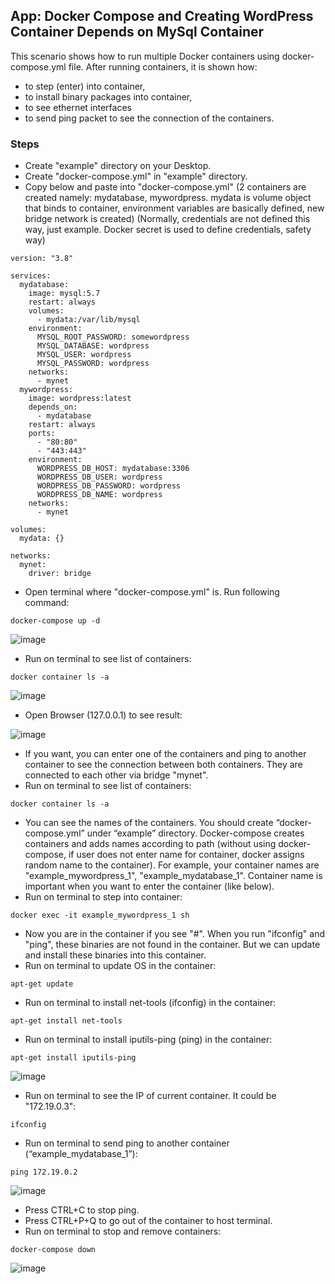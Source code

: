 ## App: Docker Compose and Creating WordPress Container Depends on MySql Container

This scenario shows how to run multiple Docker containers using docker-compose.yml file. 
After running containers, it is shown how: 
- to step (enter) into container, 
- to install binary packages into container, 
- to see ethernet interfaces
- to send ping packet to see the connection of the containers.

### Steps
- Create "example" directory on your Desktop.
- Create "docker-compose.yml" in "example" directory.
- Copy below and paste into "docker-compose.yml" (2 containers are created namely: mydatabase, mywordpress. mydata is volume object that binds to container, environment variables are basically defined, new bridge network is created) 
(Normally, credentials are not defined this way, just example. Docker secret is used to define credentials, safety way)

```
version: "3.8"

services:
  mydatabase:
    image: mysql:5.7
    restart: always
    volumes: 
      - mydata:/var/lib/mysql
    environment: 
      MYSQL_ROOT_PASSWORD: somewordpress
      MYSQL_DATABASE: wordpress
      MYSQL_USER: wordpress
      MYSQL_PASSWORD: wordpress
    networks:
      - mynet
  mywordpress:
    image: wordpress:latest
    depends_on: 
      - mydatabase
    restart: always
    ports:
      - "80:80"
      - "443:443"
    environment: 
      WORDPRESS_DB_HOST: mydatabase:3306
      WORDPRESS_DB_USER: wordpress
      WORDPRESS_DB_PASSWORD: wordpress
      WORDPRESS_DB_NAME: wordpress
    networks:
      - mynet
      
volumes:
  mydata: {}
  
networks:
  mynet:
    driver: bridge
```

- Open terminal where "docker-compose.yml" is. Run following command:
```
docker-compose up -d
```
![image](https://user-images.githubusercontent.com/10358317/113313590-ae1d2100-930b-11eb-965b-f8638cef16b6.png)

- Run on terminal to see list of containers: 
```
docker container ls -a
```
![image](https://user-images.githubusercontent.com/10358317/113410555-00198180-93b4-11eb-8784-8b561b5afb21.png)


- Open Browser (127.0.0.1) to see result:

![image](https://user-images.githubusercontent.com/10358317/113315210-58e20f00-930d-11eb-972e-67c6885404bb.png)

- If you want, you can enter one of the containers and ping to another container to see the connection between both containers. They are connected to each other via bridge "mynet".
- Run on terminal to see list of containers: 
```
docker container ls -a
```
- You can see the names of the containers. You should create “docker-compose.yml” under “example” directory. Docker-compose creates containers and adds names according to path (without using docker-compose, if user does not enter name for container, docker assigns random name to the container). For example, your container names are "example_mywordpress_1", "example_mydatabase_1". Container name is important when you want to enter the container (like below).
- Run on terminal to step into container:
```
docker exec -it example_mywordpress_1 sh
```
- Now you are in the container if you see "#". When you run "ifconfig" and "ping", these binaries are not found in the container. But we can update and install these binaries into this container.
- Run on terminal to update OS in the container:
```
apt-get update
```
- Run on terminal to install net-tools (ifconfig) in the container:
```
apt-get install net-tools
```
- Run on terminal to install iputils-ping (ping) in the container:
```
apt-get install iputils-ping
```
![image](https://user-images.githubusercontent.com/10358317/113315939-1cfb7980-930e-11eb-8996-f7f23ae87781.png)

- Run on terminal to see the IP of current container. It could be "172.19.0.3":
```
ifconfig
```
- Run on terminal to send ping to another container (“example_mydatabase_1”):
```
ping 172.19.0.2
```
![image](https://user-images.githubusercontent.com/10358317/113315708-dad23800-930d-11eb-97a3-4bee7ab1fed1.png)

- Press CTRL+C to stop ping.
- Press CTRL+P+Q to go out of the container to host terminal.
- Run on terminal to stop and remove containers:
```
docker-compose down
```
![image](https://user-images.githubusercontent.com/10358317/113316439-9f843900-930e-11eb-8e34-4fce7460eaae.png)

